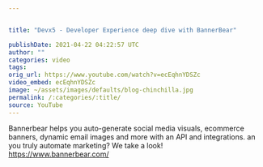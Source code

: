 ```yaml
---


title: "Devx5 - Developer Experience deep dive with BannerBear"

publishDate: 2021-04-22 04:22:57 UTC
author: ""
categories: video
tags: 
orig_url: https://www.youtube.com/watch?v=ecEqhnYDSZc
video_embed: ecEqhnYDSZc
image: ~/assets/images/defaults/blog-chinchilla.jpg
permalink: /:categories/:title/
source: YouTube
---
```

Bannerbear helps you auto-generate social media visuals, ecommerce banners, dynamic email images and more with an API and integrations. an you truly automate marketing? We take a look! https://www.bannerbear.com/